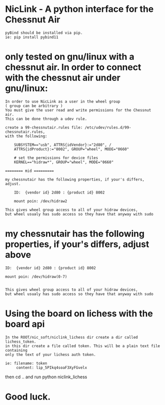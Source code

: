 # NicLink - A python interface for the Chessnut Air

    pyBind should be installed via pip.
    ie: pip install pybind11

# only tested on gnu/linux with a chessnut air. In order to connect with the chessnut air under gnu/linux:

    In order to use NicLink as a user in the wheel group 
    ( group can be arbitrary )
    You must give the user read and write permissions for the Chessnut air.
    This can be done through a udev rule.

    create a 99-chessnutair.rules file: /etc/udev/rules.d/99-chessnutair.rules,
    with the following:

        SUBSYSTEM=="usb", ATTRS{idVendor}:="2d80", /
        ATTRS{idProduct}:="8002", GROUP="wheel", MODE="0660"

        # set the permissions for device files
        KERNEL=="hidraw*", GROUP="wheel", MODE="0660"

    ======== mid =========

    my chessnutair has the following properties, if your's differs, adjust.

        ID:  {vendor id} 2d80 : {product id} 8002

        mount poin: /dev/hidraw2

    This gives wheel group access to all of your hidraw devices,
    but wheel usualy has sudo access so they have that anyway with sudo

# my chessnutair has the following properties, if your's differs, adjust above

    ID:  {vendor id} 2d80 : {product id} 8002

    mount poin: /dev/hidraw(0-7)


    This gives wheel group access to all of your hidraw devices,
    but wheel usualy has sudo access so they have that anyway with sudo

# Using the board on lichess with the board api
        
    In the ROOT/nic_soft/niclink_lichess dir create a dir called lichess_token.
    in this dir create a file called token. This will be a plain text file containing
    only the text of your lichess auth token.

    ie: filename: token
         content: lip_5PIkq4soaF3XyFGvelx

   then cd .. and run python niclink_lichess      

# Good luck.



